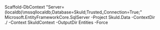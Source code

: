 ﻿Scaffold-DbContext "Server=(localdb)\mssqllocaldb;Database=Skuld;Trusted_Connection=True;" Microsoft.EntityFrameworkCore.SqlServer -Project Skuld.Data -ContextDir ./ -Context SkuldContext -OutputDir Entities -Force